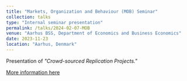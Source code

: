 ```yaml
---
title: "Markets, Organization and Behaviour (MOB) Seminar"
collection: talks
type: "Internal seminar presentation"
permalink: /talks/2024-02-07-MOB
venue: "Aarhus BSS, Department of Economics and Business Economics"
date: 2023-11-23
location: "Aarhus, Denmark"
---
```


Presentation of <i>"Crowd-sourced Replication Projects."</i>

[More information here](https://econ.au.dk/research/finance/seminars/finance-internal-seminars)
